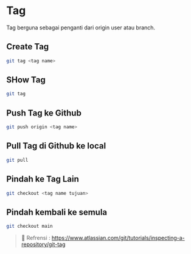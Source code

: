 # Tag

Tag berguna sebagai penganti dari origin user atau branch.

## Create Tag

```sh
git tag <tag name>
```

## SHow Tag

```sh
git tag
```

## Push Tag ke Github

```sh
git push origin <tag name>
```

## Pull Tag di Github ke local

```sh
git pull
```

## Pindah ke Tag Lain

```sh
git checkout <tag name tujuan>
```

## Pindah kembali ke semula

```sh
git checkout main
```

> :link: Refrensi : <https://www.atlassian.com/git/tutorials/inspecting-a-repository/git-tag>
